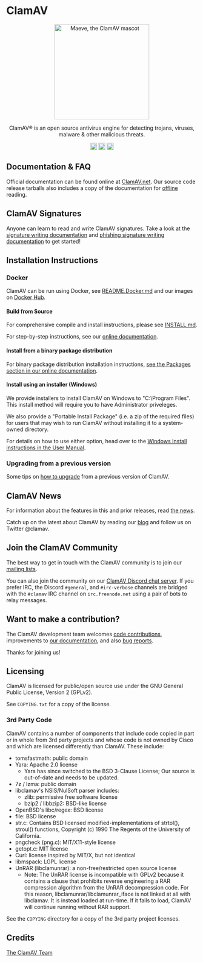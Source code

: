 # ClamAV

<p align="center">
  <img width="250" height="250" src="https://raw.githubusercontent.com/Cisco-Talos/clamav-devel/dev/0.104/logo.png" alt='Maeve, the ClamAV mascot'>
</p>

<p align="center">
  ClamAV® is an open source antivirus engine for detecting trojans, viruses,
  malware & other malicious threats.
</p>

<p align="center">
  <a href="https://github.com/Cisco-Talos/clamav-devel/actions"><img src="https://github.com/Cisco-Talos/clamav-devel/workflows/CMake%20Build/badge.svg" height="18"></a>
  <a href="https://discord.gg/6vNAqWnVgw"><img src="https://img.shields.io/discord/636023333074370595.svg?logo=discord" height="18"/></a>
  <a href="https://twitter.com/clamav"><img src="https://abs.twimg.com/favicons/twitter.ico" width="18" height="18"></a>
</p>

## Documentation & FAQ

Official documentation can be found online at
[ClamAV.net](https://www.clamav.net/documents).
Our source code release tarballs also includes a copy of the documentation for
[offline](docs/html/UserManual.html) reading.

## ClamAV Signatures

Anyone can learn to read and write ClamAV signatures. Take a look
at the
[signature writing documentation](https://www.clamav.net/documents/creating-signatures-for-clamav)
and
[phishing signature writing documentation](https://www.clamav.net/documents/phishsigs)
to get started!

## Installation Instructions

### Docker

ClamAV can be run using Docker, see [README.Docker.md](README.Docker.md) and
our images on [Docker Hub](https://hub.docker.com/r/clamav/clamav).

#### Build from Source

For comprehensive compile and install instructions, please see
[INSTALL.md](INSTALL.md).

For step-by-step instructions, see our
[online documentation](https://docs.clamav.net/manual/Installing/Installing-from-source-Unix.htmll).

#### Install from a binary package distribution

For binary package distribution installation instructions,
[see the Packages section in our online documentation](https://docs.clamav.net/manual/Installing/Packages.html).

#### Install using an installer (Windows)

We provide installers to install ClamAV on Windows to "C:\\Program Files".
This install method will require you to have Administrator priveleges.

We also provide a "Portable Install Package" (i.e. a zip of the required files)
for users that may wish to run ClamAV without installing it to a system-owned
directory.

For details on how to use either option, head over to the
[Windows Install instructions in the User Manual](https://docs.clamav.net/manual/Installing.html).

### Upgrading from a previous version

Some tips on [how to upgrade](https://docs.clamav.net/faq/faq-upgrade.html)
 from a previous version of ClamAV.

## ClamAV News

For information about the features in this and prior releases, read
[the news](NEWS.md).

Catch up on the latest about ClamAV by reading our
[blog](http://blog.clamav.net) and follow us on Twitter @clamav.

## Join the ClamAV Community

The best way to get in touch with the ClamAV community is to join our
[mailing lists](https://docs.clamav.net/faq/faq-ml.html).

You can also join the community on our
[ClamAV Discord chat server](https://discord.gg/6vNAqWnVgw). If you prefer IRC,
the Discord `#general`, and `#irc-verbose` channels are bridged with the
`#clamav` IRC channel on `irc.freenode.net` using a pair of bots to relay
messages.

## Want to make a contribution?

The ClamAV development team welcomes
[code contributions](https://github.com/Cisco-Talos/clamav-devel),
improvements to
[our documentation](https://github.com/Cisco-Talos/clamav-documentation),
and also [bug reports](https://github.com/Cisco-Talos/clamav-devel/issues).

Thanks for joining us!

## Licensing

ClamAV is licensed for public/open source use under the GNU General Public
License, Version 2 (GPLv2).

See `COPYING.txt` for a copy of the license.

### 3rd Party Code

ClamAV contains a number of components that include code copied in part or in
whole from 3rd party projects and whose code is not owned by Cisco and which
are licensed differently than ClamAV. These include:

- tomsfastmath:  public domain
- Yara: Apache 2.0 license
  - Yara has since switched to the BSD 3-Clause License;
    Our source is out-of-date and needs to be updated.
- 7z / lzma: public domain
- libclamav's NSIS/NulSoft parser includes:
  - zlib: permissive free software license
  - bzip2 / libbzip2: BSD-like license
- OpenBSD's libc/regex: BSD license
- file: BSD license
- str.c: Contains BSD licensed modified-implementations of strtol(), stroul()
  functions, Copyright (c) 1990 The Regents of the University of California.
- pngcheck (png.c): MIT/X11-style license
- getopt.c: MIT license
- Curl: license inspired by MIT/X, but not identical
- libmspack: LGPL license
- UnRAR (libclamunrar): a non-free/restricted open source license
  - Note: The UnRAR license is incompatible with GPLv2 because it contains a
    clause that prohibits reverse engineering a RAR compression algorithm from
    the UnRAR decompression code.
    For this reason, libclamunrar/libclamunrar_iface is not linked at all with
    libclamav. It is instead loaded at run-time. If it fails to load, ClamAV
    will continue running without RAR support.

See the `COPYING` directory for a copy of the 3rd party project licenses.

## Credits

[The ClamAV Team](https://www.clamav.net/about.html#credits)
